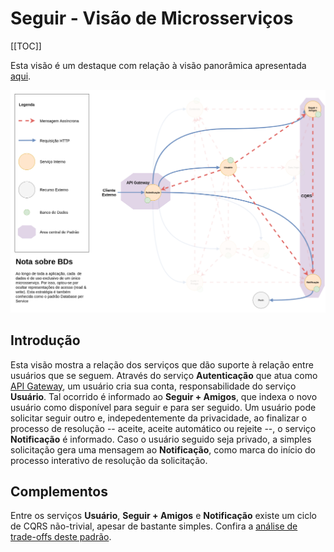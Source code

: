 # Seguir - Visão de Microsserviços

[[TOC]]

Esta visão é um destaque com relação à visão panorâmica apresentada [aqui][home].

![Seguir - Visão de Microsserviços][msviewseguir]

## Introdução

Esta visão mostra a relação dos serviços que dão suporte à relação entre usuários que se seguem. Através do serviço **Autenticação** que atua como [API Gateway][apigateway], um usuário cria sua conta, responsabilidade do serviço **Usuário**. Tal ocorrido é informado ao **Seguir + Amigos**, que indexa o novo usuário como disponível para seguir e para ser seguido. Um usuário pode solicitar seguir outro e, indepedentemente da privacidade, ao finalizar o processo de resolução -- aceite, aceite automático ou rejeite --, o serviço **Notificação** é informado. Caso o usuário seguido seja privado, a simples solicitação gera uma mensagem ao **Notificação**, como marca do início do processo interativo de resolução da solicitação.

## Complementos

Entre os serviços **Usuário**, **Seguir + Amigos** e **Notificação** existe um ciclo de CQRS não-trivial, apesar de bastante simples. Confira a [análise de trade-offs deste padrão][cqrs].

[home]: ../
[msviewseguir]: ./msview-seguir.png
[apigateway]: ../extras/apigateway_tradeoffs.md
[cqrs]: ../extras/cqrs_tradeoffs.md
